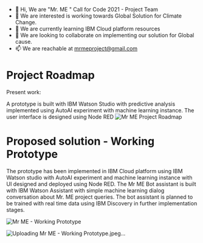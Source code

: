 - 👋 Hi, We are "Mr. ME " Call for Code 2021 - Project Team
- 👀 We are interested is working towards Global Solution for Climate Change.
- 🌱 We are currently learning IBM Cloud platform resources
- 💞️ We are looking to collaborate on implementing our solution for Global cause.
- 📫 We are reachable at mrmeproject@gmail.com

# Project Roadmap
Present work:

A prototype is built with IBM Watson Studio with predictive analysis implemented using AutoAI experiment with machine learning instance. The user interface is designed using Node RED 
![Mr ME Project Roadmap](https://user-images.githubusercontent.com/87765430/127703415-ab03239c-a3e1-4ecf-b974-9cd55e36add2.jpeg)


# Proposed solution - Working Prototype
The prototype has been implemented in IBM Cloud platform using IBM Watson studio with AutoAI experiment and machine learning instance with UI designed and deployed using Node RED. The Mr ME Bot assistant is built with IBM Watson Assistant with simple machine learning dialog conversation about Mr. ME project queries. The bot assistant is planned to be trained with real time data using IBM Discovery in further implementation stages.

![Mr ME - Working Prototype](https://user-images.githubusercontent.com/87765430/127702824-bb289bb2-0bc6-4a60-bfbb-023a09229287.jpeg)

![Uploading Mr ME - Working Prototype.jpeg…]()

<!---
MrMeTeam/MrMeTeam is a ✨ special ✨ repository because its `README.md` (this file) appears on your GitHub profile.
You can click the Preview link to take a look at your changes.
--->
